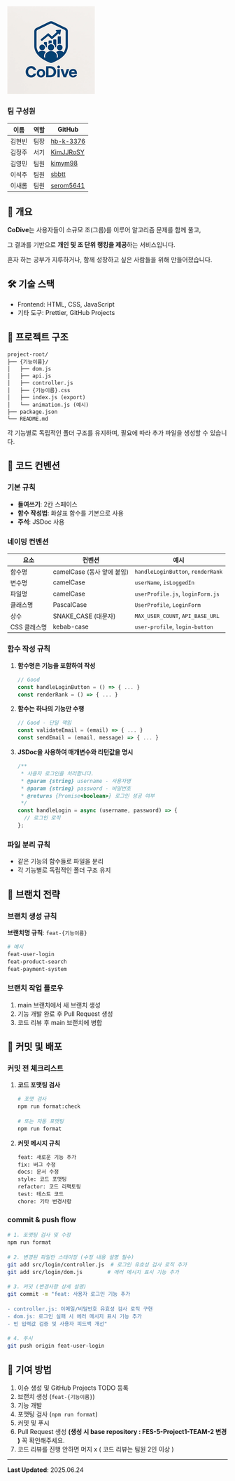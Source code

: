 ![co-dive](./assets/co-dive.png)

### 팀 구성원

| 이름   | 역할 | GitHub                                    |
| ------ | ---- | ----------------------------------------- |
| 김현빈 | 팀장 | [hb-k-3376](https://github.com/hb-k-3376) |
| 김정주 | 서기 | [KimJJRoSY](https://github.com/KimJJRoSY) |
| 김영민 | 팀원 | [kimym98](https://github.com/kimym98)     |
| 이석주 | 팀원 | [sbbtt](https://github.com/sbbtt)         |
| 이새롬 | 팀원 | [serom5641](https://github.com/serom5641) |

## 🎯 개요

**CoDive**는 사용자들이 소규모 조(그룹)를 이루어 알고리즘 문제를 함께 풀고,

그 결과를 기반으로 **개인 및 조 단위 랭킹을 제공**하는 서비스입니다.

혼자 하는 공부가 지루하거나, 함께 성장하고 싶은 사람들을 위해 만들어졌습니다.

## 🛠 기술 스택

- Frontend: HTML, CSS, JavaScript
- 기타 도구: Prettier, GitHub Projects

## 📁 프로젝트 구조

```
project-root/
├── {기능이름}/
│   ├── dom.js
│   ├── api.js
│   ├── controller.js
│   ├── {기능이름}.css
│   ├── index.js (export)
│   └── animation.js (예시)
├── package.json
└── README.md
```

각 기능별로 독립적인 폴더 구조를 유지하며, 필요에 따라 추가 파일을 생성할 수 있습니다.

## 📝 코드 컨벤션

### 기본 규칙

- **들여쓰기**: 2칸 스페이스
- **함수 작성법**: 화살표 함수를 기본으로 사용
- **주석**: JSDoc 사용

### 네이밍 컨벤션

| 요소         | 컨벤션                     | 예시                              |
| ------------ | -------------------------- | --------------------------------- |
| 함수명       | camelCase (동사 앞에 붙임) | `handleLoginButton`, `renderRank` |
| 변수명       | camelCase                  | `userName`, `isLoggedIn`          |
| 파일명       | camelCase                  | `userProfile.js`, `loginForm.js`  |
| 클래스명     | PascalCase                 | `UserProfile`, `LoginForm`        |
| 상수         | SNAKE_CASE (대문자)        | `MAX_USER_COUNT`, `API_BASE_URL`  |
| CSS 클래스명 | kebab-case                 | `user-profile`, `login-button`    |

### 함수 작성 규칙

1. **함수명은 기능을 포함하여 작성**

   ```javascript
   // Good
   const handleLoginButton = () => { ... }
   const renderRank = () => { ... }
   ```

2. **함수는 하나의 기능만 수행**

   ```javascript
   // Good - 단일 책임
   const validateEmail = (email) => { ... }
   const sendEmail = (email, message) => { ... }
   ```

3. **JSDoc을 사용하여 매개변수와 리턴값을 명시**
   ```javascript
   /**
    * 사용자 로그인을 처리합니다.
    * @param {string} username - 사용자명
    * @param {string} password - 비밀번호
    * @returns {Promise<boolean>} 로그인 성공 여부
    */
   const handleLogin = async (username, password) => {
     // 로그인 로직
   };
   ```

### 파일 분리 규칙

- 같은 기능의 함수들로 파일을 분리
- 각 기능별로 독립적인 폴더 구조 유지

## 🌿 브랜치 전략

### 브랜치 생성 규칙


**브랜치명 규칙**: `feat-{기능이름}`

```bash
# 예시
feat-user-login
feat-product-search
feat-payment-system
```

### 브랜치 작업 플로우

1. main 브랜치에서 새 브랜치 생성
2. 기능 개발 완료 후 Pull Request 생성
3. 코드 리뷰 후 main 브랜치에 병합

## 🚀 커밋 및 배포

### 커밋 전 체크리스트

1. **코드 포맷팅 검사**

   ```bash
   # 포맷 검사
   npm run format:check

   # 또는 자동 포맷팅
   npm run format
   ```

2. **커밋 메시지 규칙**
   ```bash
   feat: 새로운 기능 추가
   fix: 버그 수정
   docs: 문서 수정
   style: 코드 포맷팅
   refactor: 코드 리팩토링
   test: 테스트 코드
   chore: 기타 변경사항
   ```

### commit & push flow

```bash
# 1. 포맷팅 검사 및 수정
npm run format

# 2. 변경된 파일만 스테이징 (수정 내용 설명 필수)
git add src/login/controller.js  # 로그인 유효성 검사 로직 추가
git add src/login/dom.js        # 에러 메시지 표시 기능 추가

# 3. 커밋 (변경사항 상세 설명)
git commit -m "feat: 사용자 로그인 기능 추가

- controller.js: 이메일/비밀번호 유효성 검사 로직 구현
- dom.js: 로그인 실패 시 에러 메시지 표시 기능 추가
- 빈 입력값 검증 및 사용자 피드백 개선"

# 4. 푸시
git push origin feat-user-login
```

## 🤝 기여 방법

1. 이슈 생성 및 GitHub Projects TODO 등록
2. 브랜치 생성 (`feat-{기능이름}`)
3. 기능 개발
4. 포맷팅 검사 (`npm run format`)
5. 커밋 및 푸시
6. Pull Request 생성 **(생성 시 base repository : FES-5-Project1-TEAM-2 변경 )** 꼭 확인해주세요.
7. 코드 리뷰를 진행 안하면 머지 x ( 코드 리뷰는 팀원 2인 이상 )

---

**Last Updated**: 2025.06.24
